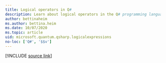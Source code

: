 ```yaml
---
title: Logical operators in Q#
description: Learn about logical operators in the Q# programming language.
author: bettinaheim
ms.author: bettina.heim
ms.date: 10/07/2020
ms.topic: article
uid: microsoft.quantum.qsharp.logicalexpressions
no-loc: ['Q#', '$$v']
---
```


<!---
# Logical operators in Q#
-->

[!INCLUDE [source link](~/includes/qsharp-language/Specifications/Language/3_Expressions/LogicalExpressions.md)]

